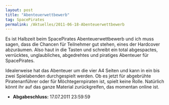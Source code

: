 ```yaml
---
layout: post
title: "Abenteuerwettbewerb"
tag: SpacePirates
permalink: /Aktuelles/2011-06-18-Abenteuerwettbewerb
---
```



Es ist Halbzeit beim SpacePirates Abenteuerwettbewerb und ich muss sagen, dass die Chancen für Teilnehmer gut stehen, eines der Hardcover abzuräumen. Also haut in die Tasten und schreibt ein total abgespactes, verrücktes, unglaubliches, abgedrehtes und piratiges Abenteuer für SpacePirates.

Idealerweise hat das Abenteuer um die vier A4 Seiten und kann in ein bis zwei Spielabenden durchgespielt werden. Ob es jetzt für abgebrühte Piratenanführer oder für Möchtegernpiraten ist, spielt keine Rolle. Natürlich könnt ihr auf das ganze Material zurückgreifen, das momentan online ist.

- **Abgabeschluss:** 17.07.2011 23:59:59
